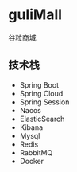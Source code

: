 # guliMall

谷粒商城

## 技术栈

- Spring Boot
- Spring Cloud
- Spring Session
- Nacos
- ElasticSearch
- Kibana
- Mysql
- Redis
- RabbitMQ
- Docker